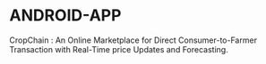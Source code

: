 # ANDROID-APP
CropChain : An Online Marketplace for Direct Consumer-to-Farmer    Transaction with Real-Time price Updates and Forecasting.
